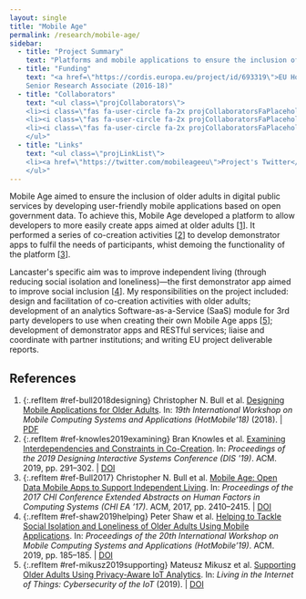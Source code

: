 ```yaml
---
layout: single
title: "Mobile Age"
permalink: /research/mobile-age/
sidebar:
  - title: "Project Summary"
    text: "Platforms and mobile applications to ensure the inclusion of older adults in digital public services, including a focus on independent living and reducing social isolation."
  - title: "Funding"
    text: "<a href=\"https://cordis.europa.eu/project/id/693319\">EU Horizon 2020</a><br>
    Senior Research Associate (2016-18)"
  - title: "Collaborators"
    text: "<ul class=\"projCollaborators\">
    <li><i class=\"fas fa-user-circle fa-2x projCollaboratorsFaPlaceholder\" aria-hidden=\"true\"></i>Niall Hayes <i>[PI]</i></li>
    <li><i class=\"fas fa-user-circle fa-2x projCollaboratorsFaPlaceholder\" aria-hidden=\"true\"></i>Nigel Davies</li>
    <li><i class=\"fas fa-user-circle fa-2x projCollaboratorsFaPlaceholder\" aria-hidden=\"true\"></i>Lucas Introna</li>
    </ul>"
  - title: "Links"
    text: "<ul class=\"projLinkList\">
    <li><a href=\"https://twitter.com/mobileageeu\">Project's Twitter</a></li>
    </ul>"
---
```


<!-- markdownlint-disable MD033 -->
<!-- markdownlint-disable MD051 -->

Mobile Age aimed to ensure the inclusion of older adults in digital public services by developing user-friendly mobile applications based on open government data. To achieve this, Mobile Age developed a platform to allow developers to more easily create apps aimed at older adults \[[1][bull2018designing]\]. It performed a series of co-creation activities \[[2][knowles2019examining]\] to develop demonstrator apps to fulfil the needs of participants, whist demoing the functionality of the platform \[[3][Bull2017]\].

Lancaster's specific aim was to improve independent living (through reducing social isolation and loneliness)&mdash;the first demonstrator app aimed to improve social inclusion \[[4][shaw2019helping]\]. My responsibilities on the project included: design and facilitation of co-creation activities with older adults; development of an analytics Software-as-a-Service (SaaS) module for 3rd party developers to use when creating their own Mobile Age apps \[[5][mikusz2019supporting]\]; development of demonstrator apps and RESTful services; liaise and coordinate with partner institutions; and writing EU project deliverable reports.

## References

<!-- Reference IDs, links, and link title|venue|year -->
[bull2018designing]: #ref-bull2018designing "Designing Mobile Applications for Older Adults | HotMobile | 2018"
[knowles2019examining]: #ref-knowles2019examining "Examining Interdependencies and Constraints in Co-Creation | DIS | 2019"
[Bull2017]: #ref-Bull2017 "Mobile Age: Open Data Mobile Apps to Support Independent Living | CHI | 2017"
[shaw2019helping]: #ref-shaw2019helping "Demo: Helping to Tackle Social Isolation and Loneliness of Older Adults Using Mobile Applications | HotMobile | 2018"
[mikusz2019supporting]: #ref-mikusz2019supporting "Supporting Older Adults Using Privacy-Aware IoT Analytics | IoT | 2019"

1. {:.refItem #ref-bull2018designing} Christopher N. Bull et al. [Designing Mobile Applications for Older Adults](https://hotmobile.org/2018/papers/posters/bull-hotmobile18.pdf). In: _19th International Workshop on Mobile Computing Systems and Applications (HotMobile’18)_ (2018). \| [PDF](https://hotmobile.org/2018/papers/posters/bull-hotmobile18.pdf)
2. {:.refItem #ref-knowles2019examining} Bran Knowles et al. [Examining Interdependencies and Constraints in Co-Creation](https://dl.acm.org/doi/10.1145/3322276.3322317). In: _Proceedings of the 2019 Designing Interactive Systems Conference (DIS '19)_. ACM. 2019, pp. 291–302. \| [DOI](https://doi.org/10.1145/3322276.3322317)
3. {:.refItem #ref-Bull2017} Christopher N. Bull et al. [Mobile Age: Open Data Mobile Apps to Support Independent Living](https://dl.acm.org/doi/10.1145/3027063.3053244). In: _Proceedings of the 2017 CHI Conference Extended Abstracts on Human Factors in Computing Systems (CHI EA ’17)_. ACM, 2017, pp. 2410–2415. \| [DOI](https://doi.org/10.1145/3027063.3053244)
4. {:.refItem #ref-shaw2019helping} Peter Shaw et al. [Helping to Tackle Social Isolation and Loneliness of Older Adults Using Mobile Applications](https://dl.acm.org/doi/10.1145/3301293.3309568). In: _Proceedings of the 20th International Workshop on Mobile Computing Systems and Applications (HotMobile’19)_. ACM. 2019, pp. 185–185. \| [DOI](https://doi.org/10.1145/3301293.3309568)
5. {:.refItem #ref-mikusz2019supporting} Mateusz Mikusz et al. [Supporting Older Adults Using Privacy-Aware IoT Analytics](https://digital-library.theiet.org/content/conferences/10.1049/cp.2019.0144). In: _Living in the Internet of Things: Cybersecurity of the IoT_ (2019). \| [DOI](https://doi.org/10.1049/cp.2019.0144)
